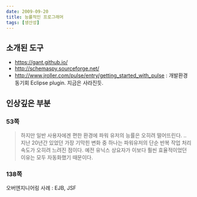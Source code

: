 ```yaml
---
date: 2009-09-20
title: 능률적인 프로그래머
tags: [생산성]
---
```


## 소개된 도구
- <https://gant.github.io/>
- <http://schemaspy.sourceforge.net/>
- http://www.jroller.com/pulse/entry/getting_started_with_pulse : 개발환경 동기회 Eclipse plugin. 지금은 사라진듯.

## 인상깊은 부분


### 53쪽
> 하지만 일반 사용자에겐 편한 환경에 파워 유저의 능률은 오히려 떨어뜨린다. .. 지난 20년간 있었던 가장 기막힌 변화 중 하나는 파워유저의 단순 반복 작업 처리 속도가 오히려 느려진 점이다. 예전 유닉스 상요자가 이보다 훨씬 효율적이었던 이유는 모두 자동화했기 때문이다.

### 138쪽
오버엔지니어링 사례 : EJB, JSF


